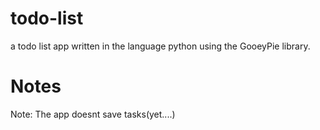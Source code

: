 # todo-list
a todo list app written in the language python using the GooeyPie library.

# Notes
Note: The app doesnt save tasks(yet....)